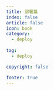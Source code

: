```yaml
---
title: 部署篇
index: false
article: false
icon: book
category:
  - deploy
  
tag:
  - deploy

copyright: false

footer: true
---
```


<!-- <Catalog />   -->
